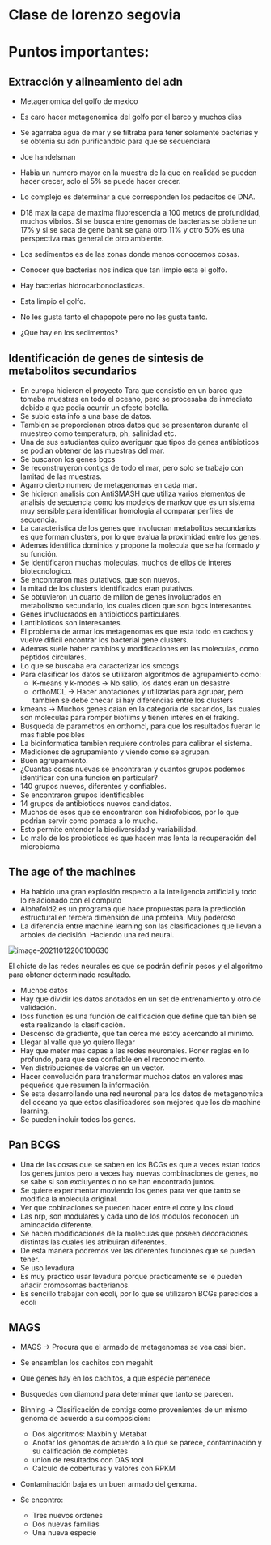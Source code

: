 # Clase de lorenzo segovia

# Puntos importantes:

## Extracción y alineamiento del adn

- Metagenomica del golfo de mexico

- Es caro hacer metagenomica del golfo por el barco y muchos dias

- Se agarraba agua de mar y se filtraba para tener solamente bacterias y se obtenia su adn purificandolo para que se secuenciara

- Joe handelsman

- Habia un numero mayor en la muestra de la que en realidad se pueden hacer crecer, solo el 5% se puede hacer crecer.

- Lo complejo es determinar a que corresponden los pedacitos de DNA.

- D18 max la capa de maxima fluorescencia a 100 metros de profundidad, muchos vibrios. Si se busca entre genomas de bacterias se obtiene un 17% y si se saca de gene bank se gana otro 11% y otro 50% es una perspectiva mas general de otro ambiente.

- Los sedimentos es de las zonas donde menos conocemos cosas.

- Conocer que bacterias nos indica que tan limpio esta el golfo.

- Hay bacterias hidrocarbonoclasticas.

- Esta limpio el golfo.

- No les gusta tanto el chapopote pero no les gusta tanto.

- ¿Que hay en los sedimentos?

  

## Identificación de genes de sintesis de metabolitos secundarios

- En europa hicieron el proyecto Tara que consistio en un barco que tomaba muestras en todo el oceano, pero se procesaba de inmediato debido a que podia ocurrir un efecto botella.
- Se subio esta info a una base de datos.
- Tambien se proporcionan otros datos que se presentaron durante el muestreo como temperatura, ph, salinidad etc.
- Una de sus estudiantes quizo averiguar que tipos de genes antibioticos se podian obtener de las muestras del mar.
- Se buscaron los genes bgcs
- Se reconstruyeron contigs de todo el mar, pero solo se trabajo con lamitad de las muestras.
- Agarro cierto numero de metagenomas en cada mar.
- Se hicieron analisis con AntiSMASH que utiliza varios elementos de analisis de secuencia como los modelos de markov que es un sistema muy sensible para identificar homologia al comparar perfiles de secuencia.
- La caracteristica de los genes que involucran metabolitos secundarios es que forman clusters, por lo que evalua la proximidad entre los genes.
- Ademas identifica dominios y propone la molecula que se ha formado y su función.
- Se identificaron muchas moleculas, muchos de ellos de interes biotecnologico.
- Se encontraron mas putativos, que son nuevos.
- la mitad de los clusters identificados eran putativos.
- Se obtuvieron un cuarto de millon de genes involucrados en metabolismo secundario, los cuales dicen que son bgcs interesantes.
- Genes involucrados en antibioticos particulares.
- Lantibioticos son interesantes.
- El problema de armar los metagenomas es que esta todo en cachos y vuelve dificil encontrar los bacterial gene clusters.
- Ademas suele haber cambios y modificaciones en las moleculas, como peptidos circulares.
- Lo que se buscaba era caracterizar los smcogs
- Para clasificar los datos se utilizaron algoritmos de agrupamiento como:
  - K-means y k-modes -> No salio, los datos eran un desastre
  - orthoMCL -> Hacer anotaciones y utilizarlas para agrupar, pero tambien se debe checar si hay diferencias entre los clusters
- kmeans -> Muchos genes caian en la categoria de sacaridos, las cuales son moleculas para romper biofilms y tienen interes en el fraking.
- Busqueda de parametros en orthomcl, para que los resultados fueran lo mas fiable posibles
- La bioinformatica tambien requiere controles para calibrar el sistema.
- Mediciones de agrupamiento y viendo como se agrupan.
- Buen agrupamiento.
- ¿Cuantas cosas nuevas se encontraran y cuantos grupos podemos identificar con una función en particular?
- 140 grupos nuevos, diferentes y confiables.
- Se encontraron grupos identificables
- 14 grupos de antibioticos nuevos candidatos.
- Muchos de esos que se encontraron son hidrofobicos, por lo que podrian servir como pomada a lo mucho.
- Esto permite entender la biodiversidad y variabilidad.
- Lo malo de los probioticos es que hacen mas lenta la recuperación del microbioma

## The age of the machines

- Ha habido una gran explosión respecto a la inteligencia artificial y todo lo relacionado con el computo
- Alphafold2 es un programa que hace propuestas para la predicción estructural en tercera dimensión de una proteína. Muy poderoso
- La diferencia entre machine learning son las clasificaciones que llevan a arboles de decisión. Haciendo una red neural.

![image-20211012200100630](C:\Users\10\AppData\Roaming\Typora\typora-user-images\image-20211012200100630.png)

El chiste de las redes neurales es que se podrán definir pesos y el algoritmo para obtener determinado resultado.

- Muchos datos
- Hay que dividir los datos anotados en un set de entrenamiento y otro de validación.
- loss function es una función de calificación que define que tan bien se esta realizando la clasificación.
- Descenso de gradiente, que tan cerca me estoy acercando al minimo.
- Llegar al valle que yo quiero llegar
- Hay que meter mas capas a las redes neuronales. Poner reglas en lo profundo, para que sea confiable en el reconocimiento.
- Ven distribuciones de valores en un vector.
- Hacer convolución para transformar muchos datos en valores mas pequeños que resumen la información.
- Se esta desarrollando una red neuronal para los datos de metagenomica del oceano ya que estos clasificadores son mejores que los de machine learning.
- Se pueden incluir todos los genes.

## Pan BCGS

- Una de las cosas que se saben en los BCGs es que a veces estan todos los genes juntos pero a veces hay nuevas combinaciones de genes, no se sabe si son excluyentes o no se han encontrado juntos.
- Se quiere experimentar moviendo los genes para ver que tanto se modifica la molecula original.
- Ver que cobinaciones se pueden hacer entre el core y los cloud
- Las nrp, son modulares y cada uno de los modulos reconocen un aminoacido diferente.
- Se hacen modificaciones de la moleculas que poseen decoraciones distintas las cuales les atribuiran diferentes.
- De esta manera podremos ver las diferentes funciones que se pueden tener.
- Se uso levadura
- Es muy practico usar levadura porque practicamente se le pueden añadir cromosomas bacterianos.
- Es sencillo trabajar con ecoli, por lo que se utilizaron BCGs parecidos a ecoli

## MAGS

- MAGS -> Procura que el armado de metagenomas se vea casi bien.

- Se ensamblan los cachitos con megahit

- Que genes hay en los cachitos, a que especie pertenece

- Busquedas con diamond para determinar que tanto se parecen.

- Binning -> Clasificación de contigs como provenientes de un mismo genoma de acuerdo a su composición:

  - Dos algoritmos: Maxbin y Metabat
  - Anotar los genomas de acuerdo a lo que se parece, contaminación y su calificación de completes
  - union de resultados con DAS tool
  - Calculo de coberturas y valores con RPKM

- Contaminación baja es un buen armado del genoma.

- Se encontro:

  - Tres nuevos ordenes
  - Dos nuevas familias
  - Una nueva especie

  







